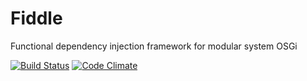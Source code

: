 # Fiddle

Functional dependency injection framework for modular system OSGi

[![Build Status](https://travis-ci.org/elyast/fiddle.png?branch=master)](https://travis-ci.org/elyast/fiddle)
[![Code Climate](https://codeclimate.com/github/elyast/fiddle.png)](https://codeclimate.com/github/elyast/fiddle)
